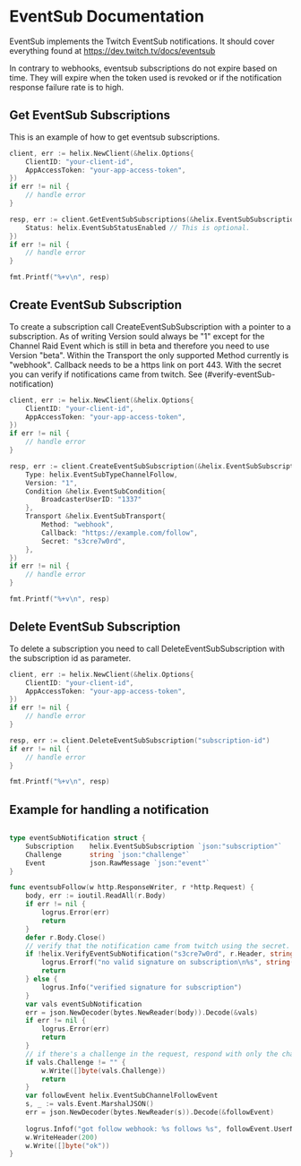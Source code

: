 # EventSub Documentation

EventSub implements the Twitch EventSub notifications. It should cover everything found at https://dev.twitch.tv/docs/eventsub

In contrary to webhooks, eventsub subscriptions do not expire based on time. They will expire when the token used is revoked or if the notification response failure rate is to high.

## Get EventSub Subscriptions

This is an example of how to get eventsub subscriptions.

```go
client, err := helix.NewClient(&helix.Options{
    ClientID: "your-client-id",
    AppAccessToken: "your-app-access-token",
})
if err != nil {
    // handle error
}

resp, err := client.GetEventSubSubscriptions(&helix.EventSubSubscriptionsParams{
    Status: helix.EventSubStatusEnabled // This is optional.
})
if err != nil {
    // handle error
}

fmt.Printf("%+v\n", resp)
```

## Create EventSub Subscription

To create a subscription call CreateEventSubSubscription with a pointer to a subscription. As of writing Version sould always be "1" except for the Channel Raid Event which is still in beta and therefore you need to use Version "beta".
Within the Transport the only supported Method currently is "webhook". Callback needs to be a https link on port 443. With the secret you can verify if notifications came from twitch. See (#verify-eventSub-notification)

```go
client, err := helix.NewClient(&helix.Options{
    ClientID: "your-client-id",
    AppAccessToken: "your-app-access-token",
})
if err != nil {
    // handle error
}

resp, err := client.CreateEventSubSubscription(&helix.EventSubSubscription{
    Type: helix.EventSubTypeChannelFollow,
    Version: "1",
    Condition &helix.EventSubCondition{
        BroadcasterUserID: "1337"
    }, 
    Transport &helix.EventSubTransport{
        Method: "webhook",
        Callback: "https://example.com/follow",
        Secret: "s3cre7w0rd",
    },
})
if err != nil {
    // handle error
}

fmt.Printf("%+v\n", resp)
```

## Delete EventSub Subscription

To delete a subscription you need to call DeleteEventSubSubscription with the subscription id as parameter.

```go
client, err := helix.NewClient(&helix.Options{
    ClientID: "your-client-id",
    AppAccessToken: "your-app-access-token",
})
if err != nil {
    // handle error
}

resp, err := client.DeleteEventSubSubscription("subscription-id")
if err != nil {
    // handle error
}

fmt.Printf("%+v\n", resp)
```


## Example for handling a notification

```go

type eventSubNotification struct {
    Subscription    helix.EventSubSubscription `json:"subscription"`
    Challenge       string `json:"challenge"`
    Event           json.RawMessage `json:"event"`
}

func eventsubFollow(w http.ResponseWriter, r *http.Request) {
    body, err := ioutil.ReadAll(r.Body)
    if err != nil {
        logrus.Error(err)
        return
    }
    defer r.Body.Close()
    // verify that the notification came from twitch using the secret.
    if !helix.VerifyEventSubNotification("s3cre7w0rd", r.Header, string(body)) {
        logrus.Errorf("no valid signature on subscription\n%s", string(body))
        return
    } else {
        logrus.Info("verified signature for subscription")
    }
    var vals eventSubNotification
    err = json.NewDecoder(bytes.NewReader(body)).Decode(&vals)
    if err != nil {
        logrus.Error(err)
        return
    }
    // if there's a challenge in the request, respond with only the challenge to verify your eventsub.
    if vals.Challenge != "" {
        w.Write([]byte(vals.Challenge))
        return
    }
    var followEvent helix.EventSubChannelFollowEvent
    s, _ := vals.Event.MarshalJSON()
    err = json.NewDecoder(bytes.NewReader(s)).Decode(&followEvent)
    
    logrus.Infof("got follow webhook: %s follows %s", followEvent.UserName, followEvent.BroadcasterUserName)
    w.WriteHeader(200)
    w.Write([]byte("ok"))
}
```